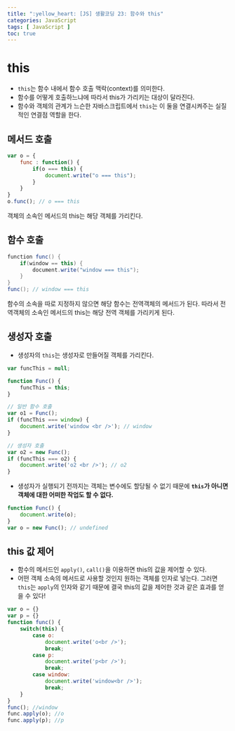 ```yaml
---
title: ":yellow_heart: [JS] 생활코딩 23: 함수와 this"
categories: JavaScript
tags: [ JavaScript ]
toc: true
---
```


# this

- `this`는 함수 내에서 함수 호출 맥락(context)를 의미한다. 
- 함수를 어떻게 호출하느냐에 따라서 this가 가리키는 대상이 달라진다.
- 함수와 객체의 관계가 느슨한 자바스크립트에서 `this`는 이 둘을 연결시켜주는 실질적인 연결점 역할을 한다.



## 메서드 호출

```javascript
var o = {
    func : function() {
        if(o === this) {
            document.write("o === this");
        }
    }
}
o.func(); // o === this
```

객체의 소속인 메서드의 this는 해당 객체를 가리킨다.

## 함수 호출

```java
function func() {
    if(window == this) {
        document.write("window === this");
    }
}
func(); // window === this
```

함수의 소속을 따로 지정하지 않으면 해당 함수는 전역객체의 메서드가 된다. 따라서 전역객체의 소속인 메서드의 this는 해당 전역 객체를 가리키게 된다. 

## 생성자 호출

- 생성자의 `this`는 생성자로 만들어질 객체를 가리킨다.

```javascript
var funcThis = null;

function Func() {
    funcThis = this;
}

// 일반 함수 호출
var o1 = Func();
if (funcThis === window) {
    document.write('window <br />'); // window
}

// 생성자 호출
var o2 = new Func();
if (funcThis === o2) {
    document.write('o2 <br />'); // o2
}
```

- 생성자가 실행되기 전까지는 객체는 변수에도 할당될 수 없기 때문에 **`this`가 아니면 객체에 대한 어떠한 작업도 할 수 없다.**

```javascript
function Func() {
    document.write(o);
}
var o = new Func(); // undefined
```



## this 값 제어

- 함수의 메서드인 `apply()`, `call()`을 이용하면 this의 값을 제어할 수 있다.
- 어떤 객체 소속의 메서드로 사용할 것인지 원하는 객체를 인자로 넣는다. 그러면 `this`는 `apply`의 인자와 같기 때문에 결국 this의 값을 제어한 것과 같은 효과를 얻을 수 있다!

```javascript
var o = {}
var p = {}
function func() {
    switch(this) {
        case o:
            document.write('o<br />');
            break;
        case p:
            document.write('p<br />');
            break;
        case window:
            document.write('window<br />');
            break;
    }
}
func(); //window
func.apply(o); //o
func.apply(p); //p
```





